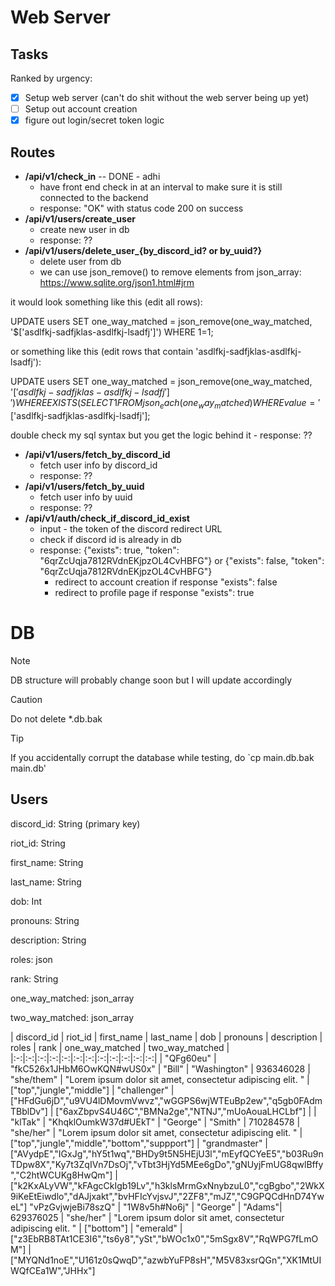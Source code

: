 
# Web Server

## Tasks

Ranked by urgency:

- [x] Setup web server (can't do shit without the web server being up yet)
- [ ] Setup out account creation
- [x] figure out login/secret token logic

## Routes

- **/api/v1/check_in** -- DONE - adhi
	- have front end check in at an interval to make sure it is still connected to the backend
	- response: "OK" with status code 200 on success
- **/api/v1/users/create_user**
	- create new user in db
	- response: ??
- **/api/v1/users/delete_user_{by_discord_id? or by_uuid?}**
	- delete user from db
	- we can use json_remove() to remove elements from json_array: https://www.sqlite.org/json1.html#jrm

it would look something like this (edit all rows):

UPDATE users
SET one_way_matched = json_remove(one_way_matched, '$['asdlfkj-sadfjklas-asdlfkj-lsadfj']')
WHERE 1=1;

or something like this (edit rows that contain 'asdlfkj-sadfjklas-asdlfkj-lsadfj'):

UPDATE users
SET one_way_matched = json_remove(one_way_matched, '$['asdlfkj-sadfjklas-asdlfkj-lsadfj']')
WHERE EXISTS (SELECT 1 FROM json_each(one_way_matched) WHERE value = '$['asdlfkj-sadfjklas-asdlfkj-lsadfj'];

double check my sql syntax but you get the logic behind it
	- response: ??
- **/api/v1/users/fetch_by_discord_id**
	- fetch user info by discord_id
	- response: ??
- **/api/v1/users/fetch_by_uuid**
	- fetch user info by uuid
	- response: ??
- **/api/v1/auth/check_if_discord_id_exist**
    - input - the token of the discord redirect URL
    - check if discord id is already in db
    - response: {"exists": true, "token": "6qrZcUqja7812RVdnEKjpzOL4CvHBFG"} or {"exists": false, "token": "6qrZcUqja7812RVdnEKjpzOL4CvHBFG"}
        - redirect to account creation if response "exists": false
        - redirect to profile page if response "exists": true

# DB

> [!NOTE]
> DB structure will probably change soon but I will update accordingly

> [!CAUTION]
> Do not delete *.db.bak

> [!TIP]
> If you accidentally corrupt the database while testing, do `cp main.db.bak main.db'

## Users

discord_id: String (primary key)

riot_id: String

first_name: String

last_name: String

dob: Int

pronouns: String

description: String

roles: json

rank: String

one_way_matched: json_array

two_way_matched: json_array

| discord_id | riot_id | first_name | last_name | dob | pronouns | description | roles | rank | one_way_matched | two_way_matched |
|:-:|:-:|:-:|:-:|:-:|:-:|:-:|:-:|:-:|:-:|:-:|:-:|
| "QFg60eu" | "fkC526x1JHbM6OwKQN#wUS0x" | "Bill" | "Washington" | 936346028 | "she/them" | "Lorem ipsum dolor sit amet, consectetur adipiscing elit. " | ["top","jungle","middle"] | "challenger" | ["HFdGu6jD","u9VU4lDMovmVwvz","wGGPS6wjWTEuBp2ew","q5gb0FAdmTBblDv"] | ["6axZbpvS4U46C","BMNa2ge","NTNJ","mUoAouaLHCLbf"] |
| "klTak" | "KhqklOumkW37d#UEkT" | "George" | "Smith" | 710284578 | "she/her" | "Lorem ipsum dolor sit amet, consectetur adipiscing elit. " | ["top","jungle","middle","bottom","suppport"] | "grandmaster" | ["AVydpE","IGxJg","hY5t1wq","BHDy9t5N5HEjU3l","mEyfQCYeE5","b03Ru9nTDpw8X","Ky7t3ZqIVn7DsOj","vTbt3HjYd5MEe6gDo","gNUyjFmUG8qwlBffy","C2htWCUKg8HwQm"] | ["k2KxALyVW","kFAgcCkIgb19Lv","h3klsMrmGxNnybzuL0","cgBgbo","2WkX9iKeEtEiwdlo","dAJjxakt","bvHFIcYvjsvJ","2ZF8","mJZ","C9GPQCdHnD74YweL"]
"vPzGvjwjeBi78szQ" | "1W8v5h#No6j" | "George" | "Adams"| 629376025 | "she/her" | "Lorem ipsum dolor sit amet, consectetur adipiscing elit. " | ["bottom"] | "emerald" | ["z3EbRB8TAt1CE3I6","ts6y8","ySt","bWOc1x0","5mSgx8V","RqWPG7fLmOM"] | ["MYQNd1noE","U161z0sQwqD","azwbYuFP8sH","M5V83xsrQGn","XK1MtUIWQfCEa1W","JHHx"]
